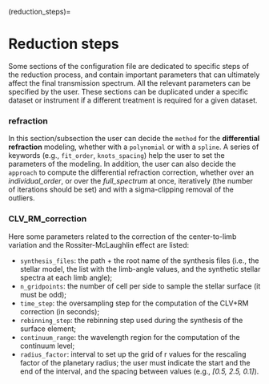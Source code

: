 (reduction_steps)=

# Reduction steps

Some sections of the configuration file are dedicated to specific steps of the
reduction process, and contain important parameters that can ultimately affect
the final transmission spectrum. All the relevant parameters can be specified by
the user. These sections can be duplicated under a specific dataset or
instrument if a different treatment is required for a given dataset.

### refraction

In this section/subsection the user can decide the ``method`` for the
**differential refraction** modeling, whether with a ``polynomial`` or with a
``spline``. A series of keywords (e.g., ``fit_order``, ``knots_spacing``) help the user to
set the parameters of the modeling.
In addition, the user can also decide the ``approach`` to compute the differential refraction correction, whether over an *individual_order*, or over the *full_spectrum* at once, iteratively (the number of iterations should be set) and with a sigma-clipping removal of the outliers. 

### CLV_RM_correction

Here some parameters related to the correction of the center-to-limb variation
and the Rossiter-McLaughlin effect are listed:

- ``synthesis_files``: the path + the root name of the synthesis files (i.e., the stellar model, the list with the limb-angle values, and the synthetic stellar spectra at each limb angle);
- ``n_gridpoints``: the number of cell per side to sample the stellar surface (it must be odd);
- ``time_step``: the oversampling step for the computation of the CLV+RM
  correction (in seconds);
- ``rebinning_step``: the rebinning step used during the synthesis of the surface element;
- ``continuum_range``: the wavelength region for the computation of the continuum level;
- ``radius_factor``: interval to set up the grid of r values for the rescaling
  factor of the planetary radius; the user must indicate the start and the end
  of the interval, and the spacing between values (e.g., *[0.5, 2.5, 0.1]*).

